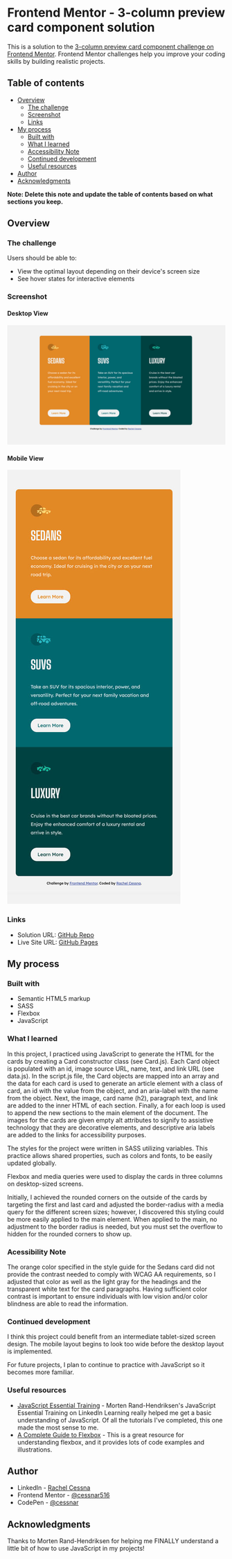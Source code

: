 # Frontend Mentor - 3-column preview card component solution

This is a solution to the [3-column preview card component challenge on Frontend Mentor](https://www.frontendmentor.io/challenges/3column-preview-card-component-pH92eAR2-). Frontend Mentor challenges help you improve your coding skills by building realistic projects. 

## Table of contents

- [Overview](#overview)
  - [The challenge](#the-challenge)
  - [Screenshot](#screenshot)
  - [Links](#links)
- [My process](#my-process)
  - [Built with](#built-with)
  - [What I learned](#what-i-learned)
  - [Accessibility Note](#accessibility-note)
  - [Continued development](#continued-development)
  - [Useful resources](#useful-resources)
- [Author](#author)
- [Acknowledgments](#acknowledgments)

**Note: Delete this note and update the table of contents based on what sections you keep.**

## Overview

### The challenge

Users should be able to:

- View the optimal layout depending on their device's screen size
- See hover states for interactive elements

### Screenshot

#### Desktop View

![](./images/desktop-screenshot.jpg)

#### Mobile View

![](./images/mobile-screenshot.jpg)

### Links

- Solution URL: [GitHub Repo](https://github.com/cessnar516/FM-3-col-card-component)
- Live Site URL: [GitHub Pages](https://cessnar516.github.io/FM-3-col-card-component/)

## My process

### Built with

- Semantic HTML5 markup
- SASS
- Flexbox
- JavaScript

### What I learned

In this project, I practiced using JavaScript to generate the HTML for the cards by creating a Card constructor class (see Card.js). Each Card object is populated with an id, image source URL, name, text, and link URL (see data.js). In the script.js file, the Card objects are mapped into an array and the data for each card is used to generate an article element with a class of card, an id with the value from the object, and an aria-label with the name from the object. Next, the image, card name (h2), paragraph text, and link are added to the inner HTML of each section. Finally, a for each loop is used to append the new sections to the main element of the document. The images for the cards are given empty alt attributes to signify to assistive technology that they are decorative elements, and descriptive aria labels are added to the links for accessibility purposes. 

The styles for the project were written in SASS utilizing variables. This practice allows shared properties, such as colors and fonts, to be easily updated globally. 

Flexbox and media queries were used to display the cards in three columns on desktop-sized screens. 

Initially, I achieved the rounded corners on the outside of the cards by targeting the first and last card and adjusted the border-radius with a media query for the different screen sizes; however, I discovered this styling could be more easily applied to the main element. When applied to the main, no adjustment to the border radius is needed, but you must set the overflow to hidden for the rounded corners to show up. 

### Acessibility Note

The orange color specified in the style guide for the Sedans card did not provide the contrast needed to comply with WCAG AA requirements, so I adjusted that color as well as the light gray for the headings and the transparent white text for the card paragraphs. Having sufficient color contrast is important to ensure individuals with low vision and/or color blindness are able to read the information. 

### Continued development

I think this project could benefit from an intermediate tablet-sized screen design. The mobile layout begins to look too wide before the desktop layout is implemented. 

For future projects, I plan to continue to practice with JavaScript so it becomes more familiar. 

### Useful resources

- [JavaScript Essential Training](https://www.linkedin.com/learning-login/share?account=76264346&forceAccount=false&redirect=https%3A%2F%2Fwww.linkedin.com%2Flearning%2Fjavascript-essential-training%3Ftrk%3Dshare_ent_url%26shareId%3DG25io%252FWLQ3iZbvHtQu5A9A%253D%253D) - Morten Rand-Hendriksen's JavaScript Essential Training on LinkedIn Learning really helped me get a basic understanding of JavaScript. Of all the tutorials I've completed, this one made the most sense to me. 
- [A Complete Guide to Flexbox](https://css-tricks.com/snippets/css/a-guide-to-flexbox/) - This is a great resource for understanding flexbox, and it provides lots of code examples and illustrations. 

## Author

- LinkedIn - [Rachel Cessna](https://www.linkedin.com/in/rachelacessna/)
- Frontend Mentor - [@cessnar516](https://www.frontendmentor.io/profile/cessnar516)
- CodePen - [@cessnar](https://codepen.io/cessnar)

## Acknowledgments

Thanks to Morten Rand-Hendriksen for helping me FINALLY understand a little bit of how to use JavaScript in my projects!
